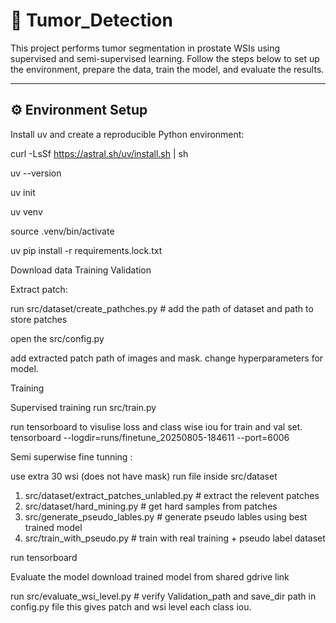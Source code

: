 # 🧠 Tumor_Detection

This project performs tumor segmentation in prostate WSIs using supervised and semi-supervised learning. Follow the steps below to set up the environment, prepare the data, train the model, and evaluate the results.

---

## ⚙️ Environment Setup

Install uv and create a reproducible Python environment:

curl -LsSf https://astral.sh/uv/install.sh | sh

uv --version

uv init

uv venv

source .venv/bin/activate

uv pip install -r requirements.lock.txt


Download data
    Training
    Validation

Extract patch:

run src/dataset/create_pathches.py # add the path of dataset and path to store patches

open the src/config.py 

add extracted patch path of images and mask.
change hyperparameters for model. 


Training

Supervised training 
run src/train.py 

run tensorboard to visulise loss and class wise iou for train and val set. 
tensorboard --logdir=runs/finetune_20250805-184611 --port=6006


Semi superwise fine tunning :

use extra 30 wsi (does not have mask)
run file inside src/dataset 
1. src/dataset/extract_patches_unlabled.py # extract the relevent patches 
2. src/dataset/hard_mining.py # get hard samples from patches
3. src/generate_pseudo_lables.py # generate pseudo lables using best trained model
4. src/train_with_pseudo.py  # train with real training + pseudo label dataset

run tensorboard

Evaluate the model 
download trained model from shared gdrive link 

run src/evaluate_wsi_level.py # verify Validation_path and save_dir path in config.py file 
this gives patch and wsi level each class iou. 
